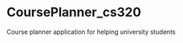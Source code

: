 CoursePlanner_cs320
===================

Course planner application for helping university students

